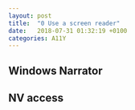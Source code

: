 ```yaml
---
layout: post
title:  "0 Use a screen reader"
date:   2018-07-31 01:32:19 +0100
categories: A11Y
---
```


## Windows Narrator

## NV access